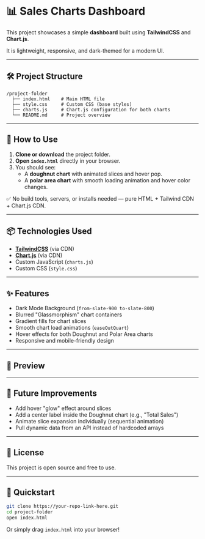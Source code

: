 # 📊 Sales Charts Dashboard

This project showcases a simple **dashboard** built using **TailwindCSS** and **Chart.js**.

It is lightweight, responsive, and dark-themed for a modern UI.

---

## 🛠️ Project Structure

```
/project-folder
  ├── index.html    # Main HTML file
  ├── style.css     # Custom CSS (base styles)
  ├── charts.js     # Chart.js configuration for both charts
  └── README.md     # Project overview
```

---

## 🚀 How to Use

1. **Clone or download** the project folder.
2. **Open `index.html`** directly in your browser.
3. You should see:
   - A **doughnut chart** with animated slices and hover pop.
   - A **polar area chart** with smooth loading animation and hover color changes.

✅ No build tools, servers, or installs needed — pure HTML + Tailwind CDN + Chart.js CDN.

---

## 📦 Technologies Used

- **[TailwindCSS](https://tailwindcss.com/)** (via CDN)
- **[Chart.js](https://www.chartjs.org/)** (via CDN)
- Custom JavaScript (`charts.js`)
- Custom CSS (`style.css`)

---

## ✨ Features

- Dark Mode Background (`from-slate-900 to-slate-800`)
- Blurred "Glassmorphism" chart containers
- Gradient fills for chart slices
- Smooth chart load animations (`easeOutQuart`)
- Hover effects for both Doughnut and Polar Area charts
- Responsive and mobile-friendly design

---

## 📸 Preview

---

## 🧠 Future Improvements

- Add hover "glow" effect around slices
- Add a center label inside the Doughnut chart (e.g., "Total Sales")
- Animate slice expansion individually (sequential animation)
- Pull dynamic data from an API instead of hardcoded arrays

---

## 📜 License

This project is open source and free to use.

---

## 🎯 Quickstart

```bash
git clone https://your-repo-link-here.git
cd project-folder
open index.html
```

Or simply drag `index.html` into your browser!
